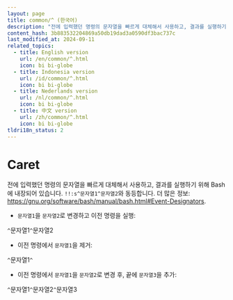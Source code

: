 ```yaml
---
layout: page
title: common/^ (한국어)
description: "전에 입력했던 명령의 문자열을 빠르게 대체해서 사용하고, 결과를 실행하기 위해 Bash에 내장되어 있습니다."
content_hash: 3b883532204869a50db19dad3a0590df3bac737c
last_modified_at: 2024-09-11
related_topics:
  - title: English version
    url: /en/common/^.html
    icon: bi bi-globe
  - title: Indonesia version
    url: /id/common/^.html
    icon: bi bi-globe
  - title: Nederlands version
    url: /nl/common/^.html
    icon: bi bi-globe
  - title: 中文 version
    url: /zh/common/^.html
    icon: bi bi-globe
tldri18n_status: 2
---
```

# Caret

전에 입력했던 명령의 문자열을 빠르게 대체해서 사용하고, 결과를 실행하기 위해 Bash에 내장되어 있습니다.
`!!:s^문자열1^문자열2`와 동등합니다.
더 많은 정보: <https://gnu.org/software/bash/manual/bash.html#Event-Designators>.

- `문자열1`을 `문자열2`로 변경하고 이전 명령을 실행:

`^`<span class="tldr-var badge badge-pill bg-dark-lm bg-white-dm text-white-lm text-dark-dm font-weight-bold">문자열1</span>`^`<span class="tldr-var badge badge-pill bg-dark-lm bg-white-dm text-white-lm text-dark-dm font-weight-bold">문자열2</span>

- 이전 명령에서 `문자열1`을 제거:

`^`<span class="tldr-var badge badge-pill bg-dark-lm bg-white-dm text-white-lm text-dark-dm font-weight-bold">문자열1</span>`^`

- 이전 명령에서 `문자열1`을 `문자열2`로 변경 후, 끝에 `문자열3`을 추가:

`^`<span class="tldr-var badge badge-pill bg-dark-lm bg-white-dm text-white-lm text-dark-dm font-weight-bold">문자열1</span>`^`<span class="tldr-var badge badge-pill bg-dark-lm bg-white-dm text-white-lm text-dark-dm font-weight-bold">문자열2</span>`^`<span class="tldr-var badge badge-pill bg-dark-lm bg-white-dm text-white-lm text-dark-dm font-weight-bold">문자열3</span>
